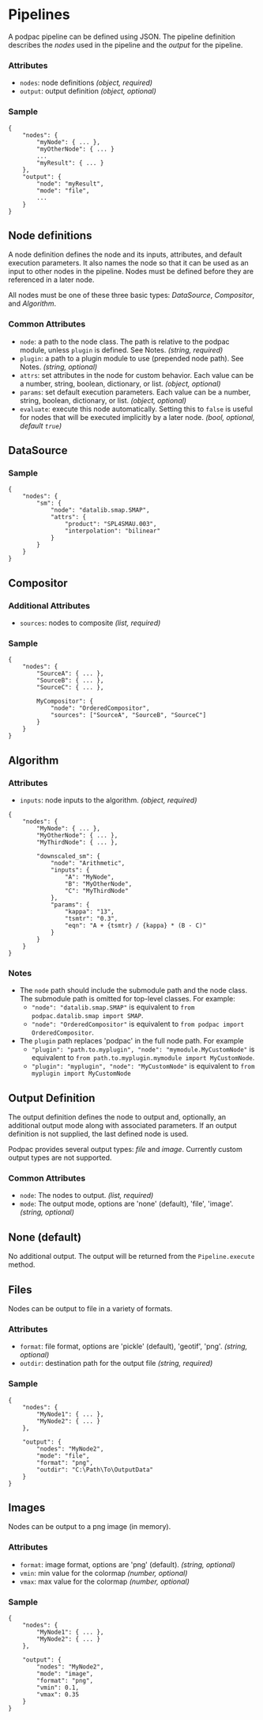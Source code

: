 # Pipelines

A podpac pipeline can be defined using JSON. The pipeline definition describes the *nodes* used in the pipeline and the *output* for the pipeline.

### Attributes

 * `nodes`: node definitions  *(object, required)*
 * `output`: output definition *(object, optional)*

### Sample

```
{
    "nodes": {
        "myNode": { ... },
        "myOtherNode": { ... }
        ...
        "myResult": { ... }
    },
    "output": {
        "node": "myResult",
        "mode": "file",
        ...
    }
}
```

## Node definitions

A node definition defines the node and its inputs, attributes, and default execution parameters. It also names the node so that it can be used as an input to other nodes in the pipeline. Nodes must be defined before they are referenced in a later node.

All nodes must be one of these three basic types: *DataSource*, *Compositor*, and *Algorithm*.

### Common Attributes

 * `node`: a path to the node class. The path is relative to the podpac module, unless `plugin` is defined. See Notes. *(string, required)*
 * `plugin`: a path to a plugin module to use (prepended node path). See Notes. *(string, optional)*
 * `attrs`: set attributes in the node for custom behavior. Each value can be a number, string, boolean, dictionary, or list. *(object, optional)*
 * `params`: set default execution parameters. Each value can be a number, string, boolean, dictionary, or list. *(object, optional)*
 * `evaluate`: execute this node automatically. Setting this to `false` is useful for nodes that will be executed implicitly by a later node. *(bool, optional, default `true`)*

## DataSource

### Sample

```
{
    "nodes": {
        "sm": {
            "node": "datalib.smap.SMAP",
            "attrs": {
                "product": "SPL4SMAU.003",
                "interpolation": "bilinear"
            }
        }
    }
}
```

## Compositor

### Additional Attributes

 * `sources`: nodes to composite *(list, required)*

### Sample

```
{
    "nodes": {
        "SourceA": { ... },
        "SourceB": { ... },
        "SourceC": { ... },

        MyCompositor": {
            "node": "OrderedCompositor",
            "sources": ["SourceA", "SourceB", "SourceC"]
        }
    }
}
```

## Algorithm

### Attributes
 * `inputs`: node inputs to the algorithm. *(object, required)*

```
{
    "nodes": {
        "MyNode": { ... },
        "MyOtherNode": { ... },
        "MyThirdNode": { ... },

        "downscaled_sm": {
            "node": "Arithmetic",
            "inputs": {
                "A": "MyNode",
                "B": "MyOtherNode",
                "C": "MyThirdNode"
            },
            "params": {
                "kappa": "13",
                "tsmtr": "0.3", 
                "eqn": "A + {tsmtr} / {kappa} * (B - C)"
            }
        }
    }
}
```

### Notes

 * The `node` path should include the submodule path and the node class. The submodule path is omitted for top-level classes. For example:
   - `"node": "datalib.smap.SMAP"` is equivalent to `from podpac.datalib.smap import SMAP`.
   - `"node": "OrderedCompositor"` is equivalent to `from podpac import OrderedCompositor`.
 * The `plugin` path replaces 'podpac' in the full node path. For example
   - `"plugin": "path.to.myplugin", "node": "mymodule.MyCustomNode"` is equivalent to `from path.to.myplugin.mymodule import MyCustomNode`.
   - `"plugin": "myplugin", "node": "MyCustomNode"` is equivalent to `from myplugin import MyCustomNode`

## Output Definition

The output definition defines the node to output and, optionally, an additional output mode along with associated parameters. If an output definition is not supplied, the last defined node is used.

Podpac provides several output types: *file* and *image*. Currently custom output types are not supported.

### Common Attributes

 * `node`: The nodes to output. *(list, required)*
 * `mode`: The output mode, options are 'none' (default), 'file', 'image'. *(string, optional)*

## None (default)

No additional output. The output will be returned from the `Pipeline.execute` method.

## Files

Nodes can be output to file in a variety of formats.

### Attributes

 * `format`: file format, options are 'pickle' (default), 'geotif', 'png'. *(string, optional)*
 * `outdir`: destination path for the output file *(string, required)*

### Sample

```
{
    "nodes": {
        "MyNode1": { ... },
        "MyNode2": { ... }
    },

    "output": {
        "nodes": "MyNode2",
        "mode": "file",
        "format": "png",
        "outdir": "C:\Path\To\OutputData"
    }
}
```

## Images

Nodes can be output to a png image (in memory).

### Attributes

 * `format`: image format, options are 'png' (default). *(string, optional)*
 * `vmin`: min value for the colormap *(number, optional)*
 * `vmax`: max value for the colormap *(number, optional)*

### Sample

```
{
    "nodes": {
        "MyNode1": { ... },
        "MyNode2": { ... }
    },

    "output": {
        "nodes": "MyNode2",
        "mode": "image",
        "format": "png",
        "vmin": 0.1,
        "vmax": 0.35
    }
}
```
